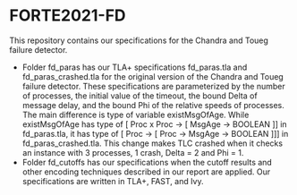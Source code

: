 # FORTE2021-FD

This repository contains our specifications for the Chandra and Toueg failure detector.
- Folder fd_paras has our TLA+ specifications fd_paras.tla and fd_paras_crashed.tla for the original version of the Chandra and Toueg failure detector. These specifications are parameterized by the number of processes, the initial value of the timeout, the bound Delta of message delay, and the bound Phi of the relative speeds of processes. The main difference is type of variable existMsgOfAge. While existMsgOfAge has type of [ Proc x Proc -> [ MsgAge -> BOOLEAN ]] in fd_paras.tla, it has type of [ Proc -> [ Proc ->  MsgAge -> BOOLEAN ]]] in fd_paras_crashed.tla. This change makes TLC crashed when it checks an instance with 3 processes, 1 crash, Delta = 2 and Phi = 1.
- Folder fd_cutoffs has our specifications when the cutoff results and other encoding techniques described in our report are applied. Our specifications are written in TLA+, FAST, and Ivy.

